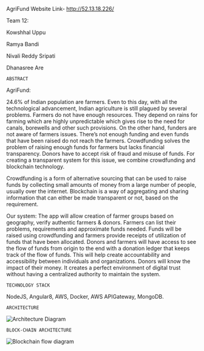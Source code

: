 
AgriFund Website Link- http://52.13.18.226/


Team 12:

Kowshhal Uppu

Ramya Bandi

Nivali Reddy Sripati

Dhanasree Are


	ABSTRACT


AgriFund:

24.6% of Indian population are farmers. Even to this day, with all the technological advancement, Indian agriculture is still plagued by several problems. Farmers do not have enough resources. They depend on rains for farming which are highly unpredictable which gives rise to the need for canals, borewells and other such provisions. On the other hand, funders are not aware of farmers issues. There’s not enough funding and even funds that have been raised do not reach the farmers. Crowdfunding solves the problem of raising enough funds for farmers but lacks financial transparency. Donors have to accept risk of fraud and misuse of funds. For creating a transparent system for this issue, we combine crowdfunding and blockchain technology.

Crowdfunding is a form of alternative sourcing that can be used to raise funds by collecting small amounts of money from a large number of people, usually over the internet. Blockchain is a way of aggregating and sharing information that can either be made transparent or not, based on the requirement.

Our system: 
The app will allow creation of farmer groups based on geography, verify authentic farmers & donors. Farmers can list their problems, requirements and approximate funds needed. Funds will be raised using crowdfunding and farmers provide receipts of utilization of funds that have been allocated.  Donors and farmers will have access to see the flow of funds from origin to the end with a donation ledger that keeps track of the flow of funds. This will help create accountability and accessibility between individuals and organizations. Donors will know the impact of their money. It creates a perfect environment of digital trust without having a centralized authority to maintain the system.

	TECHNOLOGY STACK
NodeJS, Angular8, AWS, Docker, AWS APIGateway, MongoDB.

	ARCHITECTURE

![Architecture Diagram ](https://github.com/SJSUFall2019-CMPE272/AgriFund/blob/master/ArchitectureDiagram.jpg)

	BLOCK-CHAIN ARCHITECTURE
	
	
![Blockchain flow diagram](https://github.com/SJSUFall2019-CMPE272/AgriFund/blob/master/BlockChain.jpg)


